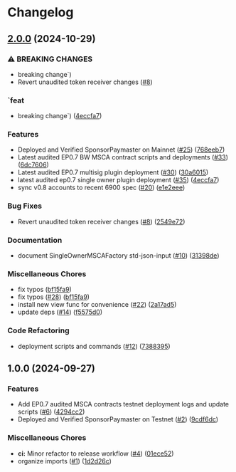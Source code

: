 # Changelog

## [2.0.0](https://github.com/circlefin/buidl-wallet-contracts/compare/v1.0.0...v2.0.0) (2024-10-29)


### ⚠ BREAKING CHANGES

* breaking change`)
* Revert unaudited token receiver changes ([#8](https://github.com/circlefin/buidl-wallet-contracts/issues/8))

### `feat

* breaking change`) ([4eccfa7](https://github.com/circlefin/buidl-wallet-contracts/commit/4eccfa7734ffd9236d73af6f2cd5992ed7bebd19))


### Features

* Deployed and Verified SponsorPaymaster on Mainnet ([#25](https://github.com/circlefin/buidl-wallet-contracts/issues/25)) ([768eeb7](https://github.com/circlefin/buidl-wallet-contracts/commit/768eeb746138c536588b30d49050625bbc7e5528))
* Latest audited EP0.7 BW MSCA contract scripts and deployments ([#33](https://github.com/circlefin/buidl-wallet-contracts/issues/33)) ([6dc7606](https://github.com/circlefin/buidl-wallet-contracts/commit/6dc7606de1921b1f102f3fdafd0569f1302601b8))
* Latest audited EP0.7 multisig plugin deployment ([#30](https://github.com/circlefin/buidl-wallet-contracts/issues/30)) ([30a6015](https://github.com/circlefin/buidl-wallet-contracts/commit/30a6015dfa1444f4459657f41da2f4d9d46c61ab))
* latest audited ep0.7 single owner plugin deployment ([#35](https://github.com/circlefin/buidl-wallet-contracts/issues/35)) ([4eccfa7](https://github.com/circlefin/buidl-wallet-contracts/commit/4eccfa7734ffd9236d73af6f2cd5992ed7bebd19))
* sync v0.8 accounts to recent 6900 spec ([#20](https://github.com/circlefin/buidl-wallet-contracts/issues/20)) ([e1e2eee](https://github.com/circlefin/buidl-wallet-contracts/commit/e1e2eeea51f72cfe676356d7b05c3cce3c42a9de))


### Bug Fixes

* Revert unaudited token receiver changes ([#8](https://github.com/circlefin/buidl-wallet-contracts/issues/8)) ([2549e72](https://github.com/circlefin/buidl-wallet-contracts/commit/2549e726144a87807bcc3a29628093c33d18ee10))


### Documentation

* document SingleOwnerMSCAFactory std-json-input ([#10](https://github.com/circlefin/buidl-wallet-contracts/issues/10)) ([31398de](https://github.com/circlefin/buidl-wallet-contracts/commit/31398deb3b3af7c35f3521c5ff2d10b092b2b65b))


### Miscellaneous Chores

* fix typos ([bf15fa9](https://github.com/circlefin/buidl-wallet-contracts/commit/bf15fa9b8a87327dbe43d77fabe925f42f9bc06d))
* fix typos ([#28](https://github.com/circlefin/buidl-wallet-contracts/issues/28)) ([bf15fa9](https://github.com/circlefin/buidl-wallet-contracts/commit/bf15fa9b8a87327dbe43d77fabe925f42f9bc06d))
* install new view func for convenience ([#22](https://github.com/circlefin/buidl-wallet-contracts/issues/22)) ([2a17ad5](https://github.com/circlefin/buidl-wallet-contracts/commit/2a17ad5fb15313425188f4235b9568c94e1bfc7e))
* update deps ([#14](https://github.com/circlefin/buidl-wallet-contracts/issues/14)) ([f5575d0](https://github.com/circlefin/buidl-wallet-contracts/commit/f5575d0886bdaa49bd1100f2a06261d6060490df))


### Code Refactoring

* deployment scripts and commands ([#12](https://github.com/circlefin/buidl-wallet-contracts/issues/12)) ([7388395](https://github.com/circlefin/buidl-wallet-contracts/commit/7388395fac2ac8bcd19af9a1caaac5df3c4813f2))

## 1.0.0 (2024-09-27)


### Features

* Add EP0.7 audited MSCA contracts testnet deployment logs and update scripts ([#6](https://github.com/circlefin/buidl-wallet-contracts/issues/6)) ([4294cc2](https://github.com/circlefin/buidl-wallet-contracts/commit/4294cc256becfbd2ba10e4131d43dcacbbf74de5))
* Deployed and Verified SponsorPaymaster on Testnet ([#2](https://github.com/circlefin/buidl-wallet-contracts/issues/2)) ([9cdf6dc](https://github.com/circlefin/buidl-wallet-contracts/commit/9cdf6dcae6af02270d118bbf0f7e0f5ba09cb9ae))


### Miscellaneous Chores

* **ci:** Minor refactor to release workflow ([#4](https://github.com/circlefin/buidl-wallet-contracts/issues/4)) ([01ece52](https://github.com/circlefin/buidl-wallet-contracts/commit/01ece52aa40bcbe70cdc54319d1fde3a2b4e5bd6))
* organize imports ([#1](https://github.com/circlefin/buidl-wallet-contracts/issues/1)) ([1d2d26c](https://github.com/circlefin/buidl-wallet-contracts/commit/1d2d26c1f22475a7cdbf2689a6c3415142e8e8e5))
